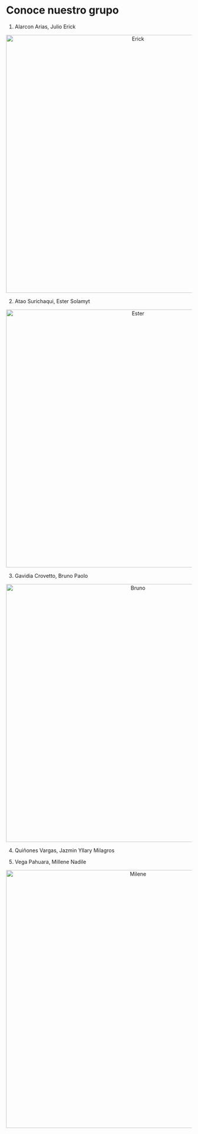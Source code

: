 # Conoce nuestro grupo

1. Alarcon Arias, Julio Erick


<p align= "center">
  <img src="https://github.com/BrunoXIII-Gav/FDD_1/blob/main/Archivos_de_FDD/Imagenes/1.jpg" alt="Erick" width="700px"/>
</p>

2. Atao Surichaqui, Ester Solamyt

<p align= "center">
  <img src="https://github.com/BrunoXIII-Gav/FDD_1/blob/main/Archivos_de_FDD/Imagenes/2.jpg" alt="Ester" width="700px"/>
</p>

3. Gavidia Crovetto, Bruno Paolo

<p align= "center">
  <img src="https://github.com/BrunoXIII-Gav/FDD_1/blob/main/Archivos_de_FDD/Imagenes/3.jpg" alt="Bruno" width="700px"/>
</p>

4. Quiñones Vargas, Jazmin Yllary Milagros


5. Vega Pahuara, Millene Nadile

<p align= "center">
  <img src="https://github.com/BrunoXIII-Gav/FDD_1/blob/main/Archivos_de_FDD/Imagenes/5.jpg" alt="Milene" width="700px"/>
</p>

